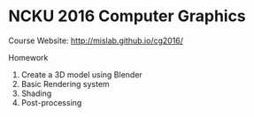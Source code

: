 # NCKU 2016 Computer Graphics

Course Website:
http://mislab.github.io/cg2016/

Homework

1. Create a 3D model using Blender
2. Basic Rendering system
3. Shading
4. Post-processing
